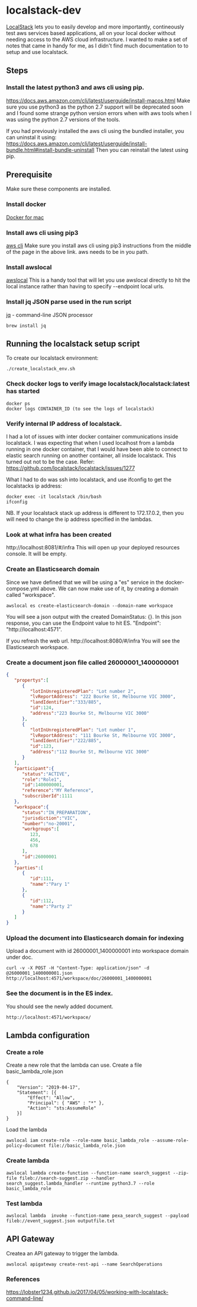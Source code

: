 # localstack-dev
[LocalStack](https://github.com/localstack/localstack) lets you to easily develop and more importantly, contineously test aws services based applications, all on your local docker without needing access to the AWS cloud infrastructure.  I wanted to make a set of notes that came in handy for me, as I didn't find much documentation to to setup and use localstack.

## Steps
### Install the latest python3 and aws cli using pip. 
https://docs.aws.amazon.com/cli/latest/userguide/install-macos.html
Make sure you use python3 as the python 2.7 support will be deprecated soon and I found some strange python version errors when with aws tools when I was using the python 2.7 versions of the tools.

If you had previously installed the aws cli using the bundled installer, you can uninstal it using:
https://docs.aws.amazon.com/cli/latest/userguide/install-bundle.html#install-bundle-uninstall
Then you can reinstall the latest using pip.

## Prerequisite
Make sure these components are installed.

### Install docker
[Docker for mac](https://docs.docker.com/docker-for-mac/install/)

### Install aws cli using pip3
[aws cli](https://docs.aws.amazon.com/cli/latest/userguide/install-macos.html)
Make sure you install aws cli using pip3 instructions from the middle of the page in the above link.
aws needs to be in you path.

### Install awslocal
[awslocal](https://github.com/localstack/awscli-local)
This is a handy tool that will let you use awslocal directly to hit the local instance rather than having to specify --endpoint local urls.

### Install jq JSON parse used in the run script 
[jq](https://stedolan.github.io/jq/) - command-line JSON processor
```
brew install jq
```

## Running the localstack setup script
To create our localstack environment:
```
./create_localstack_env.sh
```

### Check docker logs to verify image localstack/localstack:latest has started
```
docker ps
docker logs CONTAINER_ID (to see the logs of localstack)
```

### Verify internal IP address of localstack.
I had a lot of issues with inter docker container communications inside localstack.  I was expecting that when I used localhost from a lambda running in one docker container, that I would have been able to connect to elastic search running on another container, all inside localstack. This turned out not to be the case.  Refer: https://github.com/localstack/localstack/issues/1277

What I had to do was ssh into localstack, and use ifconfig to get the localstacks ip address:
```
docker exec -it localstack /bin/bash
ifconfig
```
NB. If your localstack stack up address is different to 172.17.0.2, then you will need to change the ip address specified in the lambdas.


### Look at what infra has been created
http://localhost:8081/#/infra
This will open up your deployed resources console.  It will be empty.

### Create an Elasticsearch domain
Since we have defined that we will be using a "es" service in the docker-compose.yml above. We can now make use of it, by creating a domain called "workspace".

```
awslocal es create-elasticsearch-domain --domain-name workspace
```
You will see a json output with the created DomainStatus: {}.  In this json response,  you can use the Endpoint value to hit ES. "Endpoint": "http://localhost:4571".

If you refresh the web url. http://localhost:8080/#/infra
You will see the Elasticsearch workspace.

### Create a document json file called 26000001_1400000001
```json
{
   "propertys":[
      {
         "lotInUnregisteredPlan": "Lot number 2",
         "lvReportAddress": "222 Bourke St, Melbourne VIC 3000",
         "landIdentifier":"333/885",
         "id":124,
         "address":"223 Bourke St, Melbourne VIC 3000"
      },
      {
         "lotInUnregisteredPlan": "Lot number 1",
         "lvReportAddress": "111 Bourke St, Melbourne VIC 3000",
         "landIdentifier":"222/885",
         "id":123,
         "address":"112 Bourke St, Melbourne VIC 3000"
      }
   ],
   "participant":{
      "status":"ACTIVE",
      "role":"Role1",
      "id":1400000001,
      "reference":"MY Reference",
      "subscriberId":1111
   },
   "workspace":{
      "status":"IN_PREPARATION",
      "jurisdiction":"VIC",
      "number":"no-20001",
      "workgroups":[
         123,
         456,
         678
      ],
      "id":26000001
   },
   "parties":[
      {
         "id":111,
         "name":"Pary 1"
      },
      {
         "id":112,
         "name":"Party 2"
      }
   ]
}
```

### Upload the document into Elasticsearch domain for indexing
Upload a document with id 26000001_1400000001 into workspace domain under doc.
```
curl -v -X POST -H "Content-Type: application/json" -d @26000001_1400000001.json http://localhost:4571/workspace/doc/26000001_1400000001
```

### See the document is in the ES index.
You should see the newly added document.
```
http://localhost:4571/workspace/
```

## Lambda configuration
### Create a role 
Create a new role that the lambda can use.  Create a file basic_lambda_role.json
```
{
    "Version": "2019-04-17",
    "Statement": [{
        "Effect": "Allow",
        "Principal": { "AWS" : "*" },
        "Action": "sts:AssumeRole"
    }]
}
```
Load the lambda
```
awslocal iam create-role --role-name basic_lambda_role --assume-role-policy-document file://basic_lambda_role.json
```

### Create lambda
```
awslocal lambda create-function --function-name search_suggest --zip-file fileb://search-suggest.zip --handler search_suggest.lambda_handler --runtime python3.7 --role basic_lambda_role 
```

### Test lambda
```
awslocal lambda  invoke --function-name pexa_search_suggest --payload fileb://event_suggest.json outputfile.txt
```

## API Gateway
Createa an API gateway to trigger the lambda.
```
awslocal apigateway create-rest-api --name SearchOperations
```


### References
https://lobster1234.github.io/2017/04/05/working-with-localstack-command-line/

